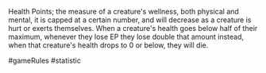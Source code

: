 Health Points; the measure of a creature's wellness, both physical and mental, it is capped at a certain number, and will decrease as a creature is hurt or exerts themselves. When a creature's health goes below half of their maximum, whenever they lose EP they lose double that amount instead, when that creature's health drops to 0 or below, they will die.

#gameRules #statistic